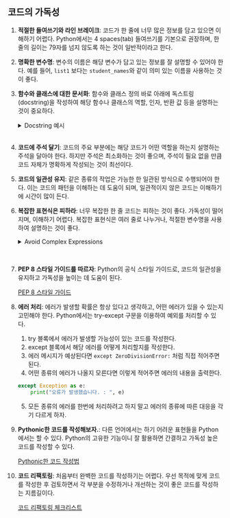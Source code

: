 ## 코드의 가독성

1. **적절한 들여쓰기와 라인 브레이크**: 코드가 한 줄에 너무 많은 정보를 담고 있으면 이해하기 어렵다. Python에서는 4 spaces(tab) 들여쓰기를 기본으로 권장하며, 한 줄의 길이는 79자를 넘지 않도록 하는 것이 일반적이라고 한다.

2. **명확한 변수명**: 변수의 이름은 해당 변수가 담고 있는 정보를 잘 설명할 수 있어야 한다. 예를 들어, `list1` 보다는 `student_names`와 같이 의미 있는 이름을 사용하는 것이 좋다.

3. **함수와 클래스에 대한 문서화**: 함수와 클래스 정의 바로 아래에 독스트링(docstring)을 작성하여 해당 함수나 클래스의 역할, 인자, 반환 값 등을 설명하는 것이 중요하다.
    <details> 
    <summary>Docstring 예시</summary>

    Python에서의 독스트링(docstring)은 함수, 클래스, 모듈 등에 대한 설명을 작성하는 데 사용되는 문자열이다. 여기에는 해당 객체의 기능, 인자, 반환 값 등에 대한 정보를 담는다.

    Python의 독스트링은 함수나 클래스의 바로 아래에 작성하며, 작성 방식은 다음과 같다:

    ```python
    def add_numbers(a, b):
        """
        두 숫자를 더하는 함수

        Parameters:
        a (int or float): 첫 번째 숫자
        b (int or float): 두 번째 숫자

        Returns:
        int or float: 두 숫자의 합
        """
        return a + b
    ```
    </details><br>

  
4. **코드에 주석 달기**: 코드의 주요 부분에는 해당 코드가 어떤 역할을 하는지 설명하는 주석을 달아야 한다. 하지만 주석은 최소화하는 것이 좋으며, 주석이 필요 없을 만큼 코드 자체가 명확하게 작성되는 것이 최선이다.

5. **코드의 일관성 유지**: 같은 종류의 작업은 가능한 한 일관된 방식으로 수행되어야 한다. 이는 코드의 패턴을 이해하는 데 도움이 되며, 일관적이지 않은 코드는 이해하기에 시간이 많이 든다.

6. **복잡한 표현식은 피하라**: 너무 복잡한 한 줄 코드는 피하는 것이 좋다. 가독성이 떨어지며, 이해하기 어렵다. 복잡한 표현식은 여러 줄로 나누거나, 적절한 변수명을 사용하여 설명하는 것이 좋다.

    <details>
    <summary>Avoid Complex Expressions</summary>

    ```python
    squared_evens = [n**2 for n in range(100) if n % 2 == 0]
    ```

    ```python
    squared_evens = []
    for n in range(100):
        if n % 2 == 0:
            squared_evens.append(n**2)
    ```
    위 처럼 한 줄로 작성한 것과 아래 4줄은 같다. 간단한 건 리스트 컴프리헨션을 사용하는 것이 좋다고 생각한다. <br>그러나 너무 길게 이어쓰면 직관적으로 이해하기 힘들다. 경우에 따라 맞게 쓰도록 하자.  
    <br>잘못된 리스트 컴프리헨션. 바로 이해하기 어려워 오히려 가독성을 떨어뜨린다.
    ```python
    result = [x * y for x in range(5) for y in range(5) if x * y > 10]
    ```
    </details>
<br>

7. **PEP 8 스타일 가이드를 따르자**: Python의 공식 스타일 가이드로, 코드의 일관성을 유지하고 가독성을 높이는 데 도움이 된다.

    [PEP 8 스타일 가이드]("https://github.com/ChoiJeonSeok/TIL/tree/master/etc/Coming_Soon.md")

8. **에러 처리**: 에러가 발생할 확률은 항상 있다고 생각하고, 어떤 에러가 있을 수 있는지 고민해야 한다. Python에서는 try-except 구문을 이용하여 예외를 처리할 수 있다. 
   1. try 블록에서 에러가 발생할 가능성이 있는 코드를 작성한다.
   2. except 블록에서 해당 에러를 어떻게 처리할지를 작성한다. 
   3. 에러 메시지가 예상된다면 `except ZeroDivisionError:` 처럼 직접 적어주면 된다.
   4. 어떤 종류의 에러가 나올지 모른다면 이렇게 적어주면 에러의 내용을 출력한다.
    ```python
    except Exception as e: 
        print("오류가 발생했습니다. : ", e)
    ```
   5. 모든 종류의 에러를 한번에 처리하려고 하지 말고 에러의 종류에 따른 대응을 각기 다르게 하자.

9. **Pythonic한 코드를 작성해보자.**: 다른 언어에서는 하기 어려운 표현들을 Python에서는 할 수 있다. Python의 고유한 기능이니 잘 활용하면 간결하고 가독성 높은 코드를 작성할 수 있다.

    [Pythonic한 코드 작성법]("https://github.com/ChoiJeonSeok/TIL/Python/Pythonic.md")

10. **코드 리팩토링**: 처음부터 완벽한 코드를 작성하기는 어렵다. 우선 목적에 맞게 코드를 작성한 후 검토하면서 각 부분을 수정하거나 개선하는 것이 좋은 코드를 작성하는 지름길이다. 
    
    [코드 리팩토링 체크리스트]("https://github.com/ChoiJeonSeok/TIL/tree/master/etc/Coming_Soon.md")
